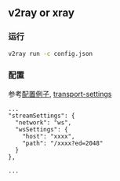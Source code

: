 ## v2ray or xray 

### 运行

```bash
v2ray run -c config.json
```

### 配置

参考[配置例子](https://github.com/XTLS/Xray-examples),  [transport-settings](https://www.v2ray.com/en/configuration/transport.html#transport-settings)

```title="内部配置"
...
"streamSettings": {
  "network": "ws",
  "wsSettings": {
    "host": "xxxx",
    "path": "/xxxx?ed=2048"
  }
},

...
```
